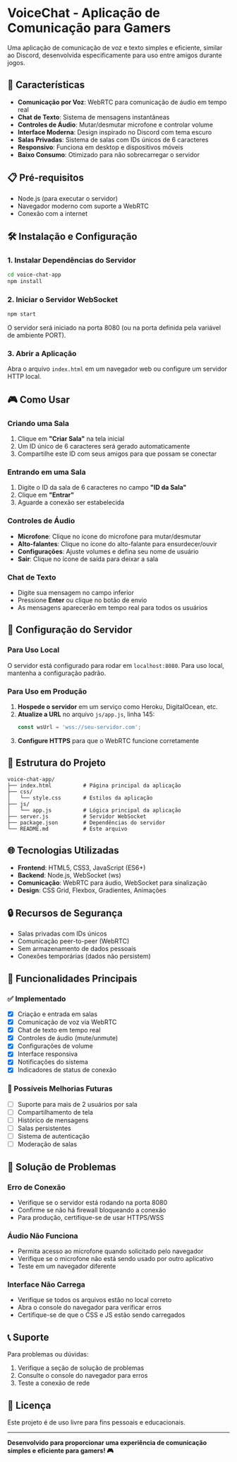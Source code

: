 # VoiceChat - Aplicação de Comunicação para Gamers

Uma aplicação de comunicação de voz e texto simples e eficiente, similar ao Discord, desenvolvida especificamente para uso entre amigos durante jogos.

## 🚀 Características

- **Comunicação por Voz**: WebRTC para comunicação de áudio em tempo real
- **Chat de Texto**: Sistema de mensagens instantâneas
- **Controles de Áudio**: Mutar/desmutar microfone e controlar volume
- **Interface Moderna**: Design inspirado no Discord com tema escuro
- **Salas Privadas**: Sistema de salas com IDs únicos de 6 caracteres
- **Responsivo**: Funciona em desktop e dispositivos móveis
- **Baixo Consumo**: Otimizado para não sobrecarregar o servidor

## 📋 Pré-requisitos

- Node.js (para executar o servidor)
- Navegador moderno com suporte a WebRTC
- Conexão com a internet

## 🛠️ Instalação e Configuração

### 1. Instalar Dependências do Servidor

```bash
cd voice-chat-app
npm install
```

### 2. Iniciar o Servidor WebSocket

```bash
npm start
```

O servidor será iniciado na porta 8080 (ou na porta definida pela variável de ambiente PORT).

### 3. Abrir a Aplicação

Abra o arquivo `index.html` em um navegador web ou configure um servidor HTTP local.

## 🎮 Como Usar

### Criando uma Sala

1. Clique em **"Criar Sala"** na tela inicial
2. Um ID único de 6 caracteres será gerado automaticamente
3. Compartilhe este ID com seus amigos para que possam se conectar

### Entrando em uma Sala

1. Digite o ID da sala de 6 caracteres no campo **"ID da Sala"**
2. Clique em **"Entrar"**
3. Aguarde a conexão ser estabelecida

### Controles de Áudio

- **Microfone**: Clique no ícone do microfone para mutar/desmutar
- **Alto-falantes**: Clique no ícone do alto-falante para ensurdecer/ouvir
- **Configurações**: Ajuste volumes e defina seu nome de usuário
- **Sair**: Clique no ícone de saída para deixar a sala

### Chat de Texto

- Digite sua mensagem no campo inferior
- Pressione **Enter** ou clique no botão de envio
- As mensagens aparecerão em tempo real para todos os usuários

## 🔧 Configuração do Servidor

### Para Uso Local

O servidor está configurado para rodar em `localhost:8080`. Para uso local, mantenha a configuração padrão.

### Para Uso em Produção

1. **Hospede o servidor** em um serviço como Heroku, DigitalOcean, etc.
2. **Atualize a URL** no arquivo `js/app.js`, linha 145:
   ```javascript
   const wsUrl = 'wss://seu-servidor.com';
   ```
3. **Configure HTTPS** para que o WebRTC funcione corretamente

## 📁 Estrutura do Projeto

```
voice-chat-app/
├── index.html          # Página principal da aplicação
├── css/
│   └── style.css       # Estilos da aplicação
├── js/
│   └── app.js          # Lógica principal da aplicação
├── server.js           # Servidor WebSocket
├── package.json        # Dependências do servidor
└── README.md           # Este arquivo
```

## 🌐 Tecnologias Utilizadas

- **Frontend**: HTML5, CSS3, JavaScript (ES6+)
- **Backend**: Node.js, WebSocket (ws)
- **Comunicação**: WebRTC para áudio, WebSocket para sinalização
- **Design**: CSS Grid, Flexbox, Gradientes, Animações

## 🔒 Recursos de Segurança

- Salas privadas com IDs únicos
- Comunicação peer-to-peer (WebRTC)
- Sem armazenamento de dados pessoais
- Conexões temporárias (dados não persistem)

## 🎯 Funcionalidades Principais

### ✅ Implementado

- [x] Criação e entrada em salas
- [x] Comunicação de voz via WebRTC
- [x] Chat de texto em tempo real
- [x] Controles de áudio (mute/unmute)
- [x] Configurações de volume
- [x] Interface responsiva
- [x] Notificações do sistema
- [x] Indicadores de status de conexão

### 🔄 Possíveis Melhorias Futuras

- [ ] Suporte para mais de 2 usuários por sala
- [ ] Compartilhamento de tela
- [ ] Histórico de mensagens
- [ ] Salas persistentes
- [ ] Sistema de autenticação
- [ ] Moderação de salas

## 🐛 Solução de Problemas

### Erro de Conexão

- Verifique se o servidor está rodando na porta 8080
- Confirme se não há firewall bloqueando a conexão
- Para produção, certifique-se de usar HTTPS/WSS

### Áudio Não Funciona

- Permita acesso ao microfone quando solicitado pelo navegador
- Verifique se o microfone não está sendo usado por outro aplicativo
- Teste em um navegador diferente

### Interface Não Carrega

- Verifique se todos os arquivos estão no local correto
- Abra o console do navegador para verificar erros
- Certifique-se de que o CSS e JS estão sendo carregados

## 📞 Suporte

Para problemas ou dúvidas:

1. Verifique a seção de solução de problemas
2. Consulte o console do navegador para erros
3. Teste a conexão de rede

## 📄 Licença

Este projeto é de uso livre para fins pessoais e educacionais.

---

**Desenvolvido para proporcionar uma experiência de comunicação simples e eficiente para gamers! 🎮**

